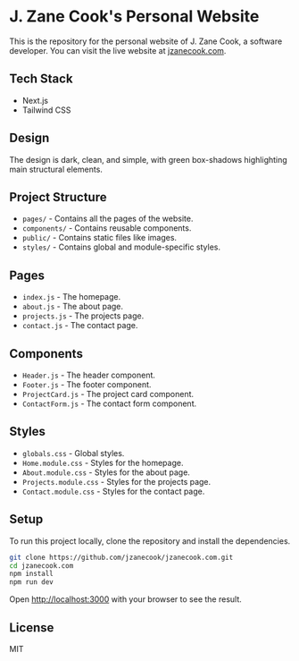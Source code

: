 # J. Zane Cook's Personal Website

This is the repository for the personal website of J. Zane Cook, a software developer. You can visit the live website at [jzanecook.com](http://www.jzanecook.com).

## Tech Stack

- Next.js
- Tailwind CSS

## Design

The design is dark, clean, and simple, with green box-shadows highlighting main structural elements.

## Project Structure

- `pages/` - Contains all the pages of the website.
- `components/` - Contains reusable components.
- `public/` - Contains static files like images.
- `styles/` - Contains global and module-specific styles.

## Pages

- `index.js` - The homepage.
- `about.js` - The about page.
- `projects.js` - The projects page.
- `contact.js` - The contact page.

## Components

- `Header.js` - The header component.
- `Footer.js` - The footer component.
- `ProjectCard.js` - The project card component.
- `ContactForm.js` - The contact form component.

## Styles

- `globals.css` - Global styles.
- `Home.module.css` - Styles for the homepage.
- `About.module.css` - Styles for the about page.
- `Projects.module.css` - Styles for the projects page.
- `Contact.module.css` - Styles for the contact page.

## Setup

To run this project locally, clone the repository and install the dependencies.

```bash
git clone https://github.com/jzanecook/jzanecook.com.git
cd jzanecook.com
npm install
npm run dev
```

Open [http://localhost:3000](http://localhost:3000) with your browser to see the result.

## License

MIT

